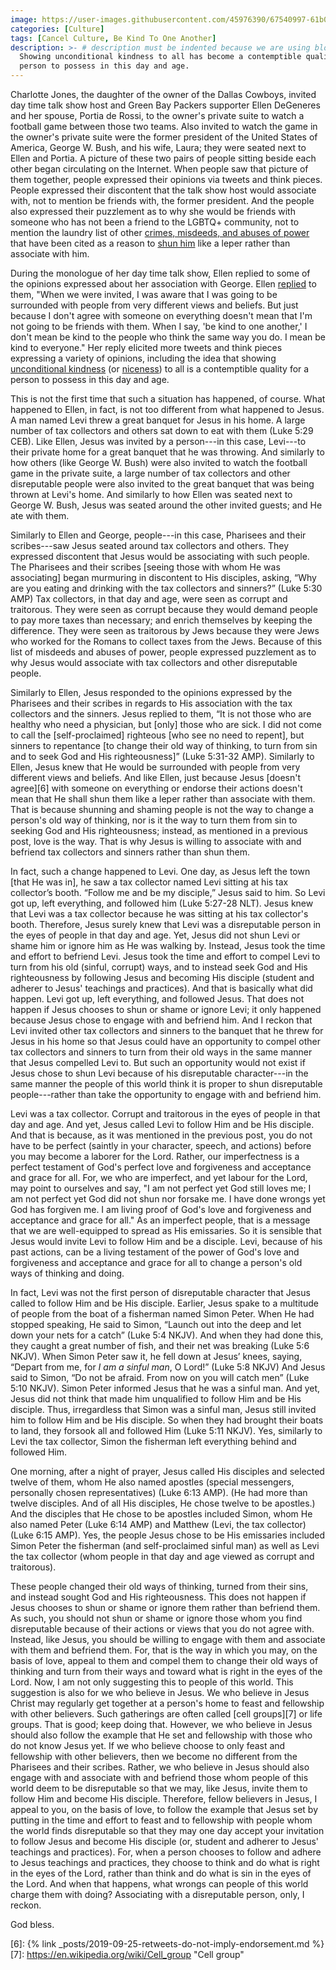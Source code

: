 ```yaml
---
image: https://user-images.githubusercontent.com/45976390/67540997-61b0c900-f6b5-11e9-8301-6b13b8dd0ef3.jpg
categories: [Culture]
tags: [Cancel Culture, Be Kind To One Another]
description: >- # description must be indented because we are using block scalar
  Showing unconditional kindness to all has become a contemptible quality for a
  person to possess in this day and age.
---
```


Charlotte Jones, the daughter of the owner of the Dallas Cowboys, invited day
time talk show host and Green Bay Packers supporter Ellen DeGeneres and her
spouse, Portia de Rossi, to the owner's private suite to watch a football game
between those two teams. Also invited to watch the game in the owner's private
suite were the former president of the United States of America, George W. Bush,
and his wife, Laura; they were seated next to Ellen and Portia. A picture of
these two pairs of people sitting beside each other began circulating on the
Internet. When people saw that picture of them together, people expressed their
opinions via tweets and think pieces. People expressed their discontent that the
talk show host would associate with, not to mention be friends with, the former
president. And the people also expressed their puzzlement as to why she would be
friends with someone who has not been a friend to the LGBTQ+ community, not to
mention the laundry list of other [crimes, misdeeds, and abuses of power][1]
that have been cited as a reason to [shun him][2] like a leper rather than
associate with him.

During the monologue of her day time talk show, Ellen replied to some of the
opinions expressed about her association with George. Ellen [replied][3] to
them, "When we were invited, I was aware that I was going to be surrounded with
people from very different views and beliefs. But just because I don't agree
with someone on everything doesn't mean that I'm not going to be friends with
them. When I say, 'be kind to one another,' I don't mean be kind to the people
who think the same way you do. I mean be kind to everyone." Her reply elicited
more tweets and think pieces expressing a variety of opinions, including the
idea that showing [unconditional kindness][4] (or [niceness][5]) to all is a
contemptible quality for a person to possess in this day and age.

This is not the first time that such a situation has happened, of course. What
happened to Ellen, in fact, is not too different from what happened to Jesus. A
man named Levi threw a great banquet for Jesus in his home. A large number of
tax collectors and others sat down to eat with them (Luke 5:29 CEB). Like Ellen,
Jesus was invited by a person---in this case, Levi---to their private home for a
great banquet that he was throwing. And similarly to how others (like George W.
Bush) were also invited to watch the football game in the private suite, a large
number of tax collectors and other disreputable people were also invited to the
great banquet that was being thrown at Levi's home. And similarly to how Ellen
was seated next to George W. Bush, Jesus was seated around the other invited
guests; and He ate with them.

Similarly to Ellen and George, people---in this case, Pharisees and their
scribes---saw Jesus seated around tax collectors and others. They expressed
discontent that Jesus would be associating with such people. The Pharisees and
their scribes [seeing those with whom He was associating] began murmuring in
discontent to His disciples, asking, “Why are you eating and drinking with the
tax collectors and sinners?” (Luke 5:30 AMP) Tax collectors, in that day and
age, were seen as corrupt and traitorous. They were seen as corrupt because they
would demand people to pay more taxes than necessary; and enrich themselves by
keeping the difference. They were seen as traitorous by Jews because they were
Jews who worked for the Romans to collect taxes from the Jews. Because of this
list of misdeeds and abuses of power, people expressed puzzlement as to why
Jesus would associate with tax collectors and other disreputable people.

Similarly to Ellen, Jesus responded to the opinions expressed by the Pharisees
and their scribes in regards to His association with the tax collectors and the
sinners. Jesus replied to them, “It is not those who are healthy who need a
physician, but [only] those who are sick. I did not come to call the
[self-proclaimed] righteous [who see no need to repent], but sinners to
repentance [to change their old way of thinking, to turn from sin and to seek
God and His righteousness]” (Luke 5:31-32 AMP). Similarly to Ellen, Jesus knew
that He would be surrounded with people from very different views and beliefs.
And like Ellen, just because Jesus [doesn't agree][6] with someone on everything
or endorse their actions doesn't mean that He shall shun them like a leper
rather than associate with them. That is because shunning and shaming people is
not the way to change a person's old way of thinking, nor is it the way to turn
them from sin to seeking God and His righteousness; instead, as mentioned in a
previous post, love is the way. That is why Jesus is willing to associate with
and befriend tax collectors and sinners rather than shun them.

In fact, such a change happened to Levi. One day, as Jesus left the town [that
He was in], he saw a tax collector named Levi sitting at his tax collector’s
booth. “Follow me and be my disciple,” Jesus said to him. So Levi got up, left
everything, and followed him (Luke 5:27-28 NLT). Jesus knew that Levi was a tax
collector because he was sitting at his tax collector's booth. Therefore, Jesus
surely knew that Levi was a disreputable person in the eyes of people in that
day and age. Yet, Jesus did not shun Levi or shame him or ignore him as He was
walking by. Instead, Jesus took the time and effort to befriend Levi. Jesus took
the time and effort to compel Levi to turn from his old (sinful, corrupt) ways,
and to instead seek God and His righteousness by following Jesus and becoming
His disciple (student and adherer to Jesus' teachings and practices). And that
is basically what did happen. Levi got up, left everything, and followed Jesus.
That does not happen if Jesus chooses to shun or shame or ignore Levi; it only
happened because Jesus chose to engage with and befriend him. And I reckon that
Levi invited other tax collectors and sinners to the banquet that he threw for
Jesus in his home so that Jesus could have an opportunity to compel other tax
collectors and sinners to turn from their old ways in the same manner that Jesus
compelled Levi to. But such an opportunity would not exist if Jesus chose to
shun Levi because of his disreputable character---in the same manner the people
of this world think it is proper to shun disreputable people---rather than take
the opportunity to engage with and befriend him.

Levi was a tax collector. Corrupt and traitorous in the eyes of people in that
day and age. And yet, Jesus called Levi to follow Him and be His disciple. And
that is because, as it was mentioned in the previous post, you do not have to be
perfect (saintly in your character, speech, and actions) before you may become a
laborer for the Lord. Rather, our imperfectness is a perfect testament of God's
perfect love and forgiveness and acceptance and grace for all. For, we who are
imperfect, and yet labour for the Lord, may point to ourselves and say, "I am
not perfect yet God still loves me; I am not perfect yet God did not shun nor
forsake me. I have done wrongs yet God has forgiven me. I am living proof of
God's love and forgiveness and acceptance and grace for all." As an imperfect
people, that is a message that we are well-equipped to spread as His emissaries.
So it is sensible that Jesus would invite Levi to follow Him and be a disciple.
Levi, because of his past actions, can be a living testament of the power of
God's love and forgiveness and acceptance and grace for all to change a person's
old ways of thinking and doing.

In fact, Levi was not the first person of disreputable character that Jesus
called to follow Him and be His disciple. Earlier, Jesus spake to a multitude of
people from the boat of a fisherman named Simon Peter. When He had stopped
speaking, He said to Simon, “Launch out into the deep and let down your nets for
a catch” (Luke 5:4 NKJV). And when they had done this, they caught a great
number of fish, and their net was breaking (Luke 5:6 NKJV). When Simon Peter saw
it, he fell down at Jesus’ knees, saying, “Depart from me, for *I am a sinful
man*, O Lord!” (Luke 5:8 NKJV) And Jesus said to Simon, “Do not be afraid. From
now on you will catch men” (Luke 5:10 NKJV). Simon Peter informed Jesus that he
was a sinful man. And yet, Jesus did not think that made him unqualified to
follow Him and be His disciple. Thus, irregardless that Simon was a sinful man,
Jesus still invited him to follow Him and be His disciple. So when they had
brought their boats to land, they forsook all and followed Him (Luke 5:11 NKJV).
Yes, similarly to Levi the tax collector, Simon the fisherman left everything
behind and followed Him.

One morning, after a night of prayer, Jesus called His disciples and selected
twelve of them, whom He also named apostles (special messengers, personally
chosen representatives) (Luke 6:13 AMP). (He had more than twelve disciples. And
of all His disciples, He chose twelve to be apostles.) And the disciples that He
chose to be apostles included Simon, whom He also named Peter (Luke 6:14 AMP) and
Matthew (Levi, the tax collector) (Luke 6:15 AMP). Yes, the people Jesus chose to
be His emissaries included Simon Peter the fisherman (and self-proclaimed sinful
man) as well as Levi the tax collector (whom people in that day and age viewed
as corrupt and traitorous).

These people changed their old ways of thinking, turned from their sins, and
instead sought God and His righteousness. This does not happen if Jesus chooses
to shun or shame or ignore them rather than befriend them. As such, you should
not shun or shame or ignore those whom you find disreputable because of their
actions or views that you do not agree with. Instead, like Jesus, you should be
willing to engage with them and associate with them and befriend them. For, that
is the way in which you may, on the basis of love, appeal to them and compel
them to change their old ways of thinking and turn from their ways and toward
what is right in the eyes of the Lord. Now, I am not only suggesting this to
people of this world. This suggestion is also for we who believe in Jesus. We
who believe in Jesus Christ may regularly get together at a person's home to
feast and fellowship with other believers. Such gatherings are often called
[cell groups][7] or life groups. That is good; keep doing that. However, we who
believe in Jesus should also follow the example that He set and fellowship with
those who do not know Jesus yet. If we who believe choose to only feast and
fellowship with other believers, then we become no different from the Pharisees
and their scribes. Rather, we who believe in Jesus should also engage with and
associate with and befriend those whom people of this world deem to be
disreputable so that we may, like Jesus, invite them to follow Him and become
His disciple. Therefore, fellow believers in Jesus, I appeal to you, on the
basis of love, to follow the example that Jesus set by putting in the time and
effort to feast and to fellowship with people whom the world finds disreputable
so that they may one day accept your invitation to follow Jesus and become His
disciple (or, student and adherer to Jesus' teachings and practices). For, when
a person chooses to follow and adhere to Jesus teachings and practices, they
choose to think and do what is right in the eyes of the Lord, rather than think
and do what is sin in the eyes of the Lord. And when that happens, what wrongs
can people of this world charge them with doing? Associating with a disreputable
person, only, I reckon.

God bless.

[1]: https://theintercept.com/2019/10/09/ellen-degeneres-george-bush/
     "Dear Ellen: The Problem With George W. Bush Is Not His Beliefs&mdash;It’s His War Crimes"
[2]: http://nymag.com/intelligencer/2019/10/ellen-degeneres-is-wrong-about-george-w-bush.html
     "Nobody Should Be Friends With George W. Bush"
[3]: https://twitter.com/TheEllenShow/status/1181395164499070976
[4]: https://www.vanityfair.com/hollywood/2019/10/ellen-degeneres-george-w-bush-football-game
     "Ellen DeGeneres, George W. Bush, and the Limits of Unconditional Kindness"
[5]: https://www.vox.com/culture/2019/10/9/20906371/ellen-degeneres-george-w-bush-controversy
     "Ellen DeGeneres, George W. Bush, and the death of uncritical niceness"
[6]: {% link _posts/2019-09-25-retweets-do-not-imply-endorsement.md %}
[7]: https://en.wikipedia.org/wiki/Cell_group
     "Cell group"
